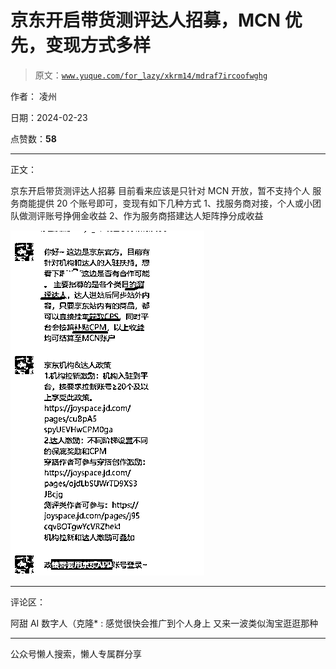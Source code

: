 # 京东开启带货测评达人招募，MCN 优先，变现方式多样

> 原文：[`www.yuque.com/for_lazy/xkrm14/mdraf7ircoofwghg`](https://www.yuque.com/for_lazy/xkrm14/mdraf7ircoofwghg)

作者： 凌州

日期：2024-02-23

点赞数：**58**

* * *

正文：

京东开启带货测评达人招募 目前看来应该是只针对 MCN 开放，暂不支持个人 服务商能提供 20 个账号即可，变现有如下几种方式
1、找服务商对接，个人或小团队做测评账号挣佣金收益 2、作为服务商搭建达人矩阵挣分成收益

![](img/9cf9ce9faa133fbe5af4f069ce743108.png)

* * *

评论区：

阿甜 AI 数字人（克隆* : 感觉很快会推广到个人身上 又来一波类似淘宝逛逛那种

* * *

公众号懒人搜索，懒人专属群分享